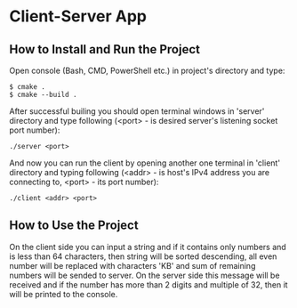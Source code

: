 # Client-Server App
## How to Install and Run the Project
Open console (Bash, CMD, PowerShell etc.) in project's directory and type:
```console
$ cmake .
$ cmake --build .
```
After successful builing you should open terminal windows in 'server' directory and type following (\<port\> - is desired server's listening socket port number):
```console
./server <port>
```
And now you can run the client by opening another one terminal in 'client' directory and typing following (\<addr\> - is host's IPv4 address you are connecting to, \<port\> - its port number):
```console
./client <addr> <port>
```
## How to Use the Project
On the client side you can input a string and if it contains only numbers and is less than 64 characters, then string will be sorted descending, all even number will be replaced with characters 'KB' and sum of remaining numbers will be sended to server.
On the server side this message will be received and if the number has more than 2 digits and multiple of 32, then it will be printed to the console.

